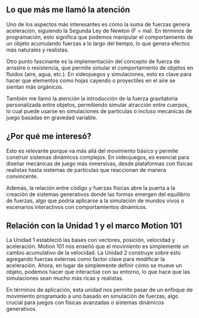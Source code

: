 ## Lo que más me llamó la atención
Uno de los aspectos más interesantes es cómo la suma de fuerzas genera aceleración, siguiendo la Segunda Ley de Newton (F = ma). En términos de programación, esto significa que podemos manipular el comportamiento de un objeto acumulando fuerzas a lo largo del tiempo, lo que genera efectos más naturales y realistas.

Otro punto fascinante es la implementación del concepto de fuerza de arrastre o resistencia, que permite simular el comportamiento de objetos en fluidos (aire, agua, etc.). En videojuegos y simulaciones, esto es clave para hacer que elementos como hojas cayendo o proyectiles en el aire se sientan más orgánicos.

También me llamó la atención la introducción de la fuerza gravitatoria personalizada entre objetos, permitiendo simular atracción entre cuerpos, lo cual puede usarse en simulaciones de partículas o incluso mecánicas de juego basadas en gravedad variable.

## ¿Por qué me interesó?
Esto es relevante porque va más allá del movimiento básico y permite construir sistemas dinámicos complejos. En videojuegos, es esencial para diseñar mecánicas de juego más inmersivas, desde plataformas con físicas realistas hasta sistemas de partículas que reaccionan de manera convincente.

Además, la relación entre código y fuerzas físicas abre la puerta a la creación de sistemas generativos donde las formas emergen del equilibrio de fuerzas, algo que podría aplicarse a la simulación de mundos vivos o escenarios interactivos con comportamientos dinámicos.

## Relación con la Unidad 1 y el marco Motion 101
La Unidad 1 estableció las bases con vectores, posición, velocidad y aceleración. Motion 101 nos enseñó que el movimiento es simplemente un cambio acumulativo de la velocidad. La Unidad 2 construye sobre esto agregando fuerzas externas como factor clave para modificar la aceleración. Ahora, en lugar de simplemente definir cómo se mueve un objeto, podemos hacer que interactúe con su entorno, lo que hace que las simulaciones sean mucho más ricas y realistas.

En términos de aplicación, esta unidad nos permite pasar de un enfoque de movimiento programado a uno basado en simulación de fuerzas, algo crucial para juegos con físicas avanzadas o sistemas dinámicos generativos.

